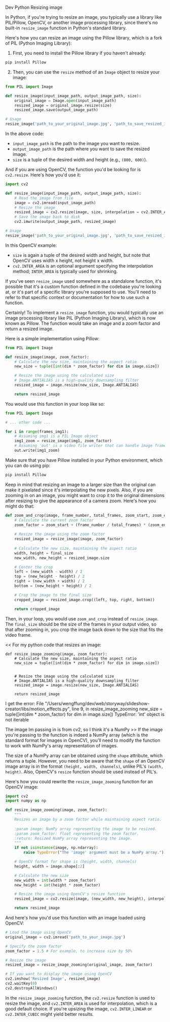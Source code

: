 Dev Python Resizing image

In Python, if you're trying to resize an image, you typically use a library like PIL/Pillow, OpenCV, or another image processing library, since there's no built-in `resize_image` function in Python's standard library.

Here's how you can resize an image using the Pillow library, which is a fork of PIL (Python Imaging Library):

1. First, you need to install the Pillow library if you haven't already:

```bash
pip install Pillow
```

2. Then, you can use the `resize` method of an `Image` object to resize your image:

```python
from PIL import Image

def resize_image(input_image_path, output_image_path, size):
    original_image = Image.open(input_image_path)
    resized_image = original_image.resize(size)
    resized_image.save(output_image_path)

# Usage
resize_image('path_to_your_original_image.jpg', 'path_to_save_resized_image.jpg', (800, 600))
```

In the above code:
- `input_image_path` is the path to the image you want to resize.
- `output_image_path` is the path where you want to save the resized image.
- `size` is a tuple of the desired width and height (e.g., `(800, 600)`).

And if you are using OpenCV, the function you'd be looking for is `cv2.resize`. Here's how you'd use it:

```python
import cv2

def resize_image(input_image_path, output_image_path, size):
    # Read the image from file
    image = cv2.imread(input_image_path)
    # Resize the image
    resized_image = cv2.resize(image, size, interpolation = cv2.INTER_AREA)
    # Save the image back to disk
    cv2.imwrite(output_image_path, resized_image)

# Usage
resize_image('path_to_your_original_image.jpg', 'path_to_save_resized_image.jpg', (800, 600))
```

In this OpenCV example:
- `size` is again a tuple of the desired width and height, but note that OpenCV uses width x height, not height x width.
- `cv2.INTER_AREA` is an optional argument specifying the interpolation method; `INTER_AREA` is typically used for shrinking.

If you've seen `resize_image` used somewhere as a standalone function, it's possible that it's a custom function defined in the codebase you're looking at, or it's part of a specific library you're supposed to use. You'll need to refer to that specific context or documentation for how to use such a function.


Certainly! To implement a `resize_image` function, you would typically use an image processing library like PIL (Python Imaging Library), which is now known as Pillow. The function would take an image and a zoom factor and return a resized image.

Here is a simple implementation using Pillow:

```python
from PIL import Image

def resize_image(image, zoom_factor):
    # Calculate the new size, maintaining the aspect ratio
    new_size = tuple([int(dim * zoom_factor) for dim in image.size])

    # Resize the image using the calculated size
    # Image.ANTIALIAS is a high-quality downsampling filter
    resized_image = image.resize(new_size, Image.ANTIALIAS)

    return resized_image
```

You would use this function in your loop like so:

```python
from PIL import Image

# ... other code ...

for i in range(frames_img1):
    # Assuming img1 is a PIL Image object
    img1_zoom = resize_image(img1, zoom_factor)
    # Assuming 'out' is a video file writer that can handle image frames
    out.write(img1_zoom)
```

Make sure that you have Pillow installed in your Python environment, which you can do using pip:

```bash
pip install Pillow
```

Keep in mind that resizing an image to a larger size than the original can make it pixelated since it's interpolating the new pixels. Also, if you are zooming in on an image, you might want to crop it to the original dimensions after resizing to give the appearance of a camera zoom. Here's how you might do that:

```python
def zoom_and_crop(image, frame_number, total_frames, zoom_start, zoom_end, final_size):
    # Calculate the current zoom factor
    zoom_factor = zoom_start + (frame_number / total_frames) * (zoom_end - zoom_start)
    
    # Resize the image using the zoom factor
    resized_image = resize_image(image, zoom_factor)
    
    # Calculate the new size, maintaining the aspect ratio
    width, height = final_size
    new_width, new_height = resized_image.size

    # Center the crop
    left = (new_width - width) / 2
    top = (new_height - height) / 2
    right = (new_width + width) / 2
    bottom = (new_height + height) / 2

    # Crop the image to the final size
    cropped_image = resized_image.crop((left, top, right, bottom))

    return cropped_image
```

Then, in your loop, you would use `zoom_and_crop` instead of `resize_image`. The `final_size` should be the size of the frames in your output video, so that after zooming in, you crop the image back down to the size that fits the video frame.


<<
For my python code that resizes an image:

```
def resize_image_zooming(image, zoom_factor):
    # Calculate the new size, maintaining the aspect ratio
    new_size = tuple([int(dim * zoom_factor) for dim in image.size])


    # Resize the image using the calculated size
    # Image.ANTIALIAS is a high-quality downsampling filter
    resized_image = image.resize(new_size, Image.ANTIALIAS)

    return resized_image
```


I get the error:
  File "/Users/wengffung/dev/web/storyway/slideshow-creator/libs/motion_effects.py", line 9, in resize_image_zooming
    new_size = tuple([int(dim * zoom_factor) for dim in image.size])
TypeError: 'int' object is not iterable

The image Im passing in is from cv2, so I think it's a NumPy
\>>
If the image you're passing to the function is indeed a NumPy array (which is the standard format for images in OpenCV), you'll need to modify the function to work with NumPy's array representation of images.

The size of a NumPy array can be obtained using the `shape` attribute, which returns a tuple. However, you need to be aware that the `shape` of an OpenCV image array is in the format `(height, width, channels)`, unlike PIL's `(width, height)`. Also, OpenCV's `resize` function should be used instead of PIL's.

Here's how you could rewrite the `resize_image_zooming` function for an OpenCV image:

```python
import cv2
import numpy as np

def resize_image_zooming(image, zoom_factor):
    """
    Resizes an image by a zoom factor while maintaining aspect ratio.
    
    :param image: NumPy array representing the image to be resized.
    :param zoom_factor: float representing the zoom factor.
    :return: Resized NumPy array representing the image.
    """
    if not isinstance(image, np.ndarray):
        raise TypeError("The 'image' argument must be a NumPy array.")

    # OpenCV format for shape is (height, width, channels)
    height, width = image.shape[:2]

    # Calculate the new size
    new_width = int(width * zoom_factor)
    new_height = int(height * zoom_factor)

    # Resize the image using OpenCV's resize function
    resized_image = cv2.resize(image, (new_width, new_height), interpolation=cv2.INTER_AREA)

    return resized_image
```

And here's how you'd use this function with an image loaded using OpenCV:

```python
# Load the image using OpenCV
original_image = cv2.imread('path_to_your_image.jpg')

# Specify the zoom factor
zoom_factor = 1.5 # For example, to increase size by 50%

# Resize the image
resized_image = resize_image_zooming(original_image, zoom_factor)

# If you want to display the image using OpenCV
cv2.imshow('Resized Image', resized_image)
cv2.waitKey(0)
cv2.destroyAllWindows()
```

In the `resize_image_zooming` function, the `cv2.resize` function is used to resize the image, and `cv2.INTER_AREA` is used for interpolation, which is a good default choice. If you're upsizing the image, `cv2.INTER_LINEAR` or `cv2.INTER_CUBIC` might yield better results.
